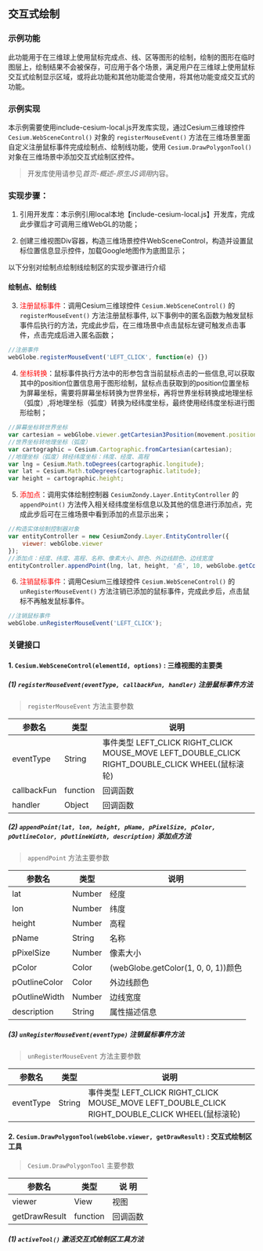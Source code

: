 ## 交互式绘制

### 示例功能

此功能用于在三维球上使用鼠标完成点、线、区等图形的绘制，绘制的图形在临时图层上，绘制结果不会被保存，可应用于各个场景，满足用户在三维球上使用鼠标交互式绘制显示区域，或将此功能和其他功能混合使用，将其他功能变成交互式的功能。

### 示例实现

本示例需要使用include-cesium-local.js开发库实现，通过Cesium三维球控件 `Cesium.WebSceneControl()` 对象的 `registerMouseEvent()` 方法在三维场景里面自定义注册鼠标事件完成绘制点、绘制线功能，使用 `Cesium.DrawPolygonTool()` 对象在三维场景中添加交互式绘制区控件。

> 开发库使用请参见*首页-概述-原生JS调用*内容。

### 实现步骤：

1. 引用开发库：本示例引用local本地【include-cesium-local.js】开发库，完成此步骤后才可调用三维WebGL的功能；

2. 创建三维视图Div容器，构造三维场景控件WebSceneControl，构造并设置鼠标位置信息显示控件，加载Google地图作为底图显示；

以下分别对绘制点绘制线绘制区的实现步骤进行介绍

#### 绘制点、绘制线

3. <font color=red>注册鼠标事件</font>：调用Cesium三维球控件 `Cesium.WebSceneControl()` 的 `registerMouseEvent()` 方法注册鼠标事件, 以下事例中的匿名函数为触发鼠标事件后执行的方法，完成此步后，在三维场景中点击鼠标左键可触发点击事件，点击完成后进入匿名函数；

``` Javascript
//注册事件
webGlobe.registerMouseEvent('LEFT_CLICK', function(e) {})
```

4. <font color=red>坐标转换</font>：鼠标事件执行方法中的形参包含当前鼠标点击的一些信息,可以获取其中的position位置信息用于图形绘制，鼠标点击获取到的position位置坐标为屏幕坐标，需要将屏幕坐标转换为世界坐标，再将世界坐标转换成地理坐标（弧度）,将地理坐标（弧度）转换为经纬度坐标，最终使用经纬度坐标进行图形绘制；

``` Javascript
//屏幕坐标转世界坐标
var cartesian = webGlobe.viewer.getCartesian3Position(movement.position, cartesian);
//世界坐标转地理坐标（弧度）
var cartographic = Cesium.Cartographic.fromCartesian(cartesian);
//地理坐标（弧度）转经纬度坐标：纬度、经度、高程
var lng = Cesium.Math.toDegrees(cartographic.longitude);
var lat = Cesium.Math.toDegrees(cartographic.latitude);
var height = cartographic.height;
```

5. <font color=red>添加点</font>：调用实体绘制控制器 `CesiumZondy.Layer.EntityController` 的 `appendPoint()` 方法传入相关经纬度坐标信息以及其他的信息进行添加点，完成此步后可在三维场景中看到添加的点显示出来；

``` Javascript
//构造实体绘制控制器对象
var entityController = new CesiumZondy.Layer.EntityController({
    viewer: webGlobe.viewer
});
//添加点：经度、纬度、高程、名称、像素大小、颜色、外边线颜色、边线宽度
entityController.appendPoint(lng, lat, height, '点', 10, webGlobe.getColor(1, 0, 0, 1), webGlobe.getColor(1, 1, 0, 1), 2);
```

6. <font color=red>注销鼠标事件</font>：调用Cesium三维球控件 `Cesium.WebSceneControl()` 的 `unRegisterMouseEvent()` 方法注销已添加的鼠标事件，完成此步后，点击鼠标不再触发鼠标事件。

``` Javascript
//注销鼠标事件
webGlobe.unRegisterMouseEvent('LEFT_CLICK');
```

### 关键接口

#### 1. `Cesium.WebSceneControl(elementId, options)` : 三维视图的主要类

##### (1) `registerMouseEvent(eventType, callbackFun, handler)` 注册鼠标事件方法

> `registerMouseEvent` 方法主要参数

|参数名|类型|说明|
|-|-|-|
|eventType|String|事件类型 LEFT_CLICK RIGHT_CLICK MOUSE_MOVE LEFT_DOUBLE_CLICK RIGHT_DOUBLE_CLICK WHEEL(鼠标滚轮)|
|callbackFun|function|回调函数|
|handler|Object|回调函数|

##### (2) `appendPoint(lat, lon, height, pName, pPixelSize, pColor, pOutlineColor, pOutlineWidth, description)` 添加点方法

> `appendPoint` 方法主要参数

|参数名|类型|说明|
|-|-|-|
|lat|Number|经度|
|lon|Number|纬度|
|height|Number|高程|
|pName|String|名称|
|pPixelSize|Number|像素大小|
|pColor|Color|(webGlobe.getColor(1, 0, 0, 1))颜色|
|pOutlineColor|Color|外边线颜色|
|pOutlineWidth|Number|边线宽度|
|description|String|属性描述信息|

##### (3) `unRegisterMouseEvent(eventType)` 注销鼠标事件方法

> `unRegisterMouseEvent` 方法主要参数

|参数名|类型|说明|
|-|-|-|
|eventType|String|事件类型 LEFT_CLICK RIGHT_CLICK MOUSE_MOVE LEFT_DOUBLE_CLICK RIGHT_DOUBLE_CLICK WHEEL(鼠标滚轮)|

#### 2. `Cesium.DrawPolygonTool(webGlobe.viewer, getDrawResult)` : 交互式绘制区工具

> `Cesium.DrawPolygonTool` 主要参数

|参数名|类型|说 明|
|-|-|-|
|viewer|View|视图|
|getDrawResult|function|回调函数|

##### (1) `activeTool()` 激活交互式绘制区工具方法
